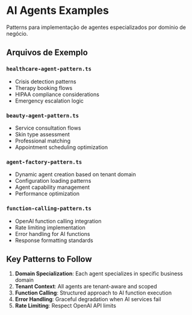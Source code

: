 # AI Agents Examples

Patterns para implementação de agentes especializados por domínio de negócio.

## Arquivos de Exemplo

### `healthcare-agent-pattern.ts`
- Crisis detection patterns
- Therapy booking flows
- HIPAA compliance considerations
- Emergency escalation logic

### `beauty-agent-pattern.ts`
- Service consultation flows
- Skin type assessment
- Professional matching
- Appointment scheduling optimization

### `agent-factory-pattern.ts`
- Dynamic agent creation based on tenant domain
- Configuration loading patterns
- Agent capability management
- Performance optimization

### `function-calling-pattern.ts`
- OpenAI function calling integration
- Rate limiting implementation
- Error handling for AI functions
- Response formatting standards

## Key Patterns to Follow

1. **Domain Specialization**: Each agent specializes in specific business domain
2. **Tenant Context**: All agents are tenant-aware and scoped
3. **Function Calling**: Structured approach to AI function execution
4. **Error Handling**: Graceful degradation when AI services fail
5. **Rate Limiting**: Respect OpenAI API limits